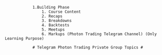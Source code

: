 


				1.Building Phase 
					1. Course Content
					2. Recaps
					3. Breakdowns
					4. Backtests
					5. Meetups
					6. Markups (Photon Trading Telegram Channel) (Only Learning Purpose)
				
				# Telegram Photon Trading Private Group Topics #